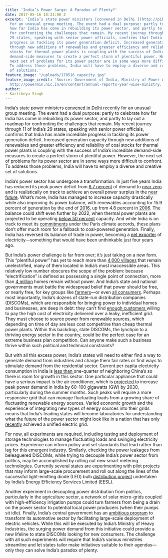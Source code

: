 ```yaml
---
title: 'India’s Power Surge: A Paradox of Plenty?'
date: 2017-05-16 18:31:00 Z
excerpt: 'India’s state power ministers [convened in Delhi ](http://pib.nic.in/newsite/PrintRelease.aspx?relid=161406)recently
  for an unusual group meeting. The event had a dual purpose: partly to celebrate
  how far India has come in rebuilding its power sector, and partly to lay out a roadmap
  for confronting the challenges that remain. My recent journey through 11 of India’s
  29 states, speaking with senior power officials, confirms that India has made incredible
  progress in tackling its power generation deficit. Increased generation capacity
  through new additions of renewables and greater efficiency and reliability of coal
  stocks for thermal power plants is coupling with the success of India’s incredible
  demand-side measures to create a perfect storm of plentiful power. However, the
  next set of problems for its power sector are in some ways more difficult to confront.
  To address those problems, India will have to employ a diverse and creative set
  of solutions.'
feature_image: "/uploads/170516_capacity.jpg"
feature_image_credit: 'Source: Government of India, Ministry of Power Annual Reports,
  http://powermin.nic.in/en/content/annual-reports-year-wise-ministry.'
author:
- Kartikeya Singh
---
```


India’s state power ministers [convened in Delhi ](http://pib.nic.in/newsite/PrintRelease.aspx?relid=161406)recently for an unusual group meeting. The event had a dual purpose: partly to celebrate how far India has come in rebuilding its power sector, and partly to lay out a roadmap for confronting the challenges that remain. My recent journey through 11 of India’s 29 states, speaking with senior power officials, confirms that India has made incredible progress in tackling its power generation deficit. Increased generation capacity through new additions of renewables and greater efficiency and reliability of coal stocks for thermal power plants is coupling with the success of India’s incredible demand-side measures to create a perfect storm of plentiful power. However, the next set of problems for its power sector are in some ways more difficult to confront. To address those problems, India will have to employ a diverse and creative set of solutions.

India’s power sector has undergone a transformation. In just five years India has reduced its peak power deficit from [8.7 percent](http://www.thehindubusinessline.com/economy/is-india-really-power-surplus/article8831721.ece) of demand to [near zero](http://economictimes.indiatimes.com/news/industry/energy/power/overall-power-deficit-at-0-7-per-cent-in-april-october-piyush-goyal/articleshow/55599218.cms) and is realistically on track to achieve an overall power surplus in the [near future](http://www.cea.nic.in/reports/annual/lgbr/lgbr-2016.pdf). What’s more, India has managed to increase capacity drastically while also improving its power balance, with renewables accounting for 15.9 percent of generation by the end of [2016](http://powermin.nic.in/sites/default/files/uploads/MOP_Annual_Report_2016-17.pdf), up from 4.8 percent in [2006](http://powermin.nic.in/sites/default/files/uploads/ar06_07.pdf). The balance could shift even further by 2022, when thermal power plants are projected to be operating [below 50 percent](http://economictimes.indiatimes.com/news/industry/energy/power/thermal-power-generation-to-reduce-by-half-by-2022/articleshow/57465782.cms) capacity. And while India is on track to meet its [commitments](http://climateactiontracker.org/countries/india.html) under the Paris climate accords, these plans don’t offer much room for a fallback to coal-powered generation. Finally, India has reversed its balance of trade in power, becoming a [net exporter](http://timesofindia.indiatimes.com/business/india-business/india-becomes-net-exporter-of-power/articleshow/57898582.cms) of electricity—something that would have been unthinkable just four years ago.

But India’s power challenge is far from over; it’s just taking on a new form. This “plentiful power” has yet to reach more than [4,000 villages](https://garv.gov.in/garv2/dashboard/main) that remain unelectrified, many of them located in India’s most inaccessible areas. This relatively low number obscures the scope of the problem: because “electrification” is defined as possessing a single point of connection, more than [4 million](https://garv.gov.in/garv2/dashboard/main) homes remain without power. And India’s state and national governments must battle the widespread belief that power should be free, or nearly free, for key groups like [farmers](http://www.indiaspend.com/cover-story/how-agriculture-consumes-23-of-indias-electricity-picks-7-of-tab-96206)—or even [all consumers](https://www.brookings.edu/opinions/delhis-inefficient-electricity-subsidies/). Perhaps most importantly, India’s dozens of state-run distribution companies (DISCOMs), which are responsible for bringing power to individual homes and businesses, are deep in debt: they can’t find [enough customers ](https://www.cogitasia.com/squeezing-indias-industry-for-power-payments-not-the-answer/)willing to pay the high cost of electricity delivered over a leaky, inefficient grid. They must choose to source power from renewable sources, which depending on time of day are less cost competitive than cheap thermal power plants. Within this backdrop, state DISCOMs, the lynchpin to a thriving energy sector in the country, could be the perfect case for an extreme business plan competition. Can anyone make such a business thrive within such political and technical constraints?

But with all this excess power, India’s states will need to either find a way to generate demand from industries and charge them fair rates or find ways to stimulate demand from the residential sector. Current per capita electricity consumption in India is [less than ](http://data.worldbank.org/indicator/EG.USE.ELEC.KH.PC?end=2014&locations=IN-CN&start=1960&view=chart)one-quarter of neighboring China’s so there is room for growth in this sector. One particular appliance that could have a serious impact is the air conditioner, which is [projected ](https://eta.lbl.gov/sites/all/files/publications/considerations_in_standardizations_for_demand_response_ready_air_conidtioners_final_for_rco.pdf)to increase peak power demand in India by 60–100 gigawatts (GW) by 2030, particularly during the summer months. Such peaks will require a more responsive grid that can manage fluctuating loads from a growing share of fluctuating renewable energy sources. Varied economic growth and the experience of integrating new types of energy sources into their grids means that India’s leading states will become laboratories for understanding what the future of the power sector might look like in a nation that has only [recently](http://www.thehindu.com/opinion/editorial/one-nation-one-grid/article5542124.ece) achieved a unified electric grid.

For now, all experiments are required, including testing and deployment of storage technologies to manage fluctuating loads and swinging electricity prices. Experience can inform policy and set standards that lead rather than lag for this emergent industry. Similarly, checking the power leakages from beleaguered DISCOMs, while trying to decouple India’s power sector from politics, may be accomplished by rolling out new smart metering technologies. Currently several states are experimenting with pilot projects that may inform large-scale procurement and roll out along the lines of the successful light-emitting diode (LED) bulb [distribution project](http://www.ujala.gov.in/) undertaken by India’s Energy Efficiency Services Limited (EESL).

Another experiment in decoupling power distribution from politics, particularly in the agriculture sector, a network of solar micro-grids coupled with high-efficiency irrigation pumps could turn farmers from being a drain on the power sector to potential local power producers (when their pumps sit idle). Finally, India’s central government has an [ambitious program](http://dhi.nic.in/UserView/index?mid=1347) to transform its automotive sector by facilitating large-scale deployment of electric vehicles. While this will be executed by India’s Ministry of Heavy Industries, the surging power demand from this initiative could provide a new lifeline to state DISCOMs looking for new consumers. The challenge with all such experiments will require that India’s various ministries streamline and let states tailor make initiatives suitable to their agendas—only they can solve India’s paradox of plenty.